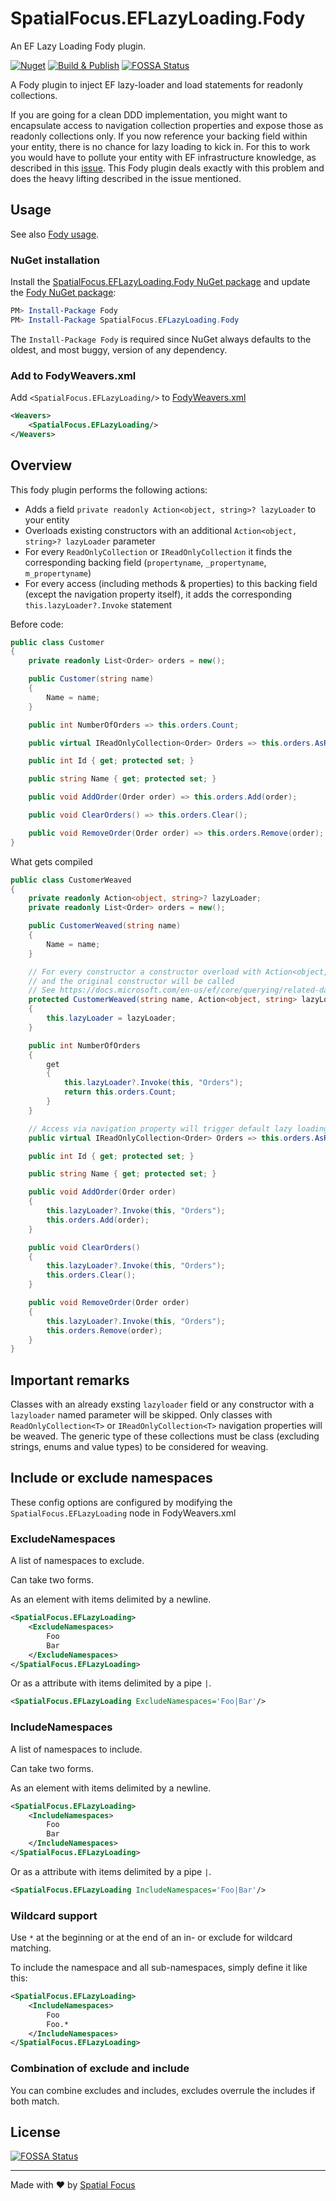 # SpatialFocus.EFLazyLoading.Fody

An EF Lazy Loading Fody plugin.

[![Nuget](https://img.shields.io/nuget/v/SpatialFocus.EFLazyLoading.Fody)](https://www.nuget.org/packages/SpatialFocus.EFLazyLoading.Fody/)
[![Build & Publish](https://github.com/SpatialFocus/EFLazyLoading.Fody/workflows/Build%20&%20Publish/badge.svg)](https://github.com/SpatialFocus/EFLazyLoading.Fody/actions)
[![FOSSA Status](https://app.fossa.com/api/projects/git%2Bgithub.com%2FSpatialFocus%2FEFLazyLoading.Fody.svg?type=shield)](https://app.fossa.com/projects/git%2Bgithub.com%2FSpatialFocus%2FEFLazyLoading.Fody?ref=badge_shield)

A Fody plugin to inject EF lazy-loader and load statements for readonly collections.

If you are going for a clean DDD implementation, you might want to encapsulate access to navigation collection properties and expose those as readonly collections only. If you now reference your backing field within your entity, there is no chance for lazy loading to kick in. For this to work you would have to pollute your entity with EF infrastructure knowledge, as described in this [issue](https://github.com/dotnet/efcore/issues/22752#issuecomment-700282063). This Fody plugin deals exactly with this problem and does the heavy lifting described in the issue mentioned.

## Usage

See also [Fody usage](https://github.com/Fody/Home/blob/master/pages/usage.md).

### NuGet installation

Install the [SpatialFocus.EFLazyLoading.Fody NuGet package](https://nuget.org/packages/SpatialFocus.EFLazyLoading.Fody/) and update the [Fody NuGet package](https://nuget.org/packages/Fody/):

```powershell
PM> Install-Package Fody
PM> Install-Package SpatialFocus.EFLazyLoading.Fody
```

The `Install-Package Fody` is required since NuGet always defaults to the oldest, and most buggy, version of any dependency.

### Add to FodyWeavers.xml

Add `<SpatialFocus.EFLazyLoading/>` to [FodyWeavers.xml](https://github.com/Fody/Home/blob/master/pages/usage.md#add-fodyweaversxml)

```xml
<Weavers>
    <SpatialFocus.EFLazyLoading/>
</Weavers>
```

## Overview

This fody plugin performs the following actions:

* Adds a field `private readonly Action<object, string>? lazyLoader` to your entity
* Overloads existing constructors with an additional `Action<object, string>? lazyLoader` parameter
* For every `ReadOnlyCollection` or `IReadOnlyCollection` it finds the corresponding backing field (`propertyname`, `_propertyname`, `m_propertyname`)
* For every access (including methods & properties) to this backing field (except the navigation property itself), it adds the corresponding `this.lazyLoader?.Invoke` statement

Before code:

```csharp
public class Customer
{
    private readonly List<Order> orders = new();

    public Customer(string name)
    {
        Name = name;
    }

    public int NumberOfOrders => this.orders.Count;

    public virtual IReadOnlyCollection<Order> Orders => this.orders.AsReadOnly();

    public int Id { get; protected set; }

    public string Name { get; protected set; }

    public void AddOrder(Order order) => this.orders.Add(order);

    public void ClearOrders() => this.orders.Clear();

    public void RemoveOrder(Order order) => this.orders.Remove(order);
}
```

What gets compiled

```csharp
public class CustomerWeaved
{
    private readonly Action<object, string>? lazyLoader;
    private readonly List<Order> orders = new();

    public CustomerWeaved(string name)
    {
        Name = name;
    }

    // For every constructor a constructor overload with Action<object, string> lazyLoader will be added,
    // and the original constructor will be called
    // See https://docs.microsoft.com/en-us/ef/core/querying/related-data/lazy#lazy-loading-without-proxies
    protected CustomerWeaved(string name, Action<object, string> lazyLoader) : this(name)
    {
        this.lazyLoader = lazyLoader;
    }

    public int NumberOfOrders
    {
        get
        {
            this.lazyLoader?.Invoke(this, "Orders");
            return this.orders.Count;
        }
    }

    // Access via navigation property will trigger default lazy loading behaviour
    public virtual IReadOnlyCollection<Order> Orders => this.orders.AsReadOnly();

    public int Id { get; protected set; }

    public string Name { get; protected set; }

    public void AddOrder(Order order)
    {
        this.lazyLoader?.Invoke(this, "Orders");
        this.orders.Add(order);
    }

    public void ClearOrders()
    {
        this.lazyLoader?.Invoke(this, "Orders");
        this.orders.Clear();
    }

    public void RemoveOrder(Order order)
    {
        this.lazyLoader?.Invoke(this, "Orders");
        this.orders.Remove(order);
    }
}
```

## Important remarks

Classes with an already exsting `lazyloader` field or any constructor with a `lazyloader` named parameter will be skipped. Only classes with `ReadOnlyCollection<T>` or `IReadOnlyCollection<T>` navigation properties will be weaved. The generic type of these collections must be class (excluding strings, enums and value types) to be considered for weaving.

## Include or exclude namespaces

These config options are configured by modifying the `SpatialFocus.EFLazyLoading` node in FodyWeavers.xml

### ExcludeNamespaces

A list of namespaces to exclude.

Can take two forms.

As an element with items delimited by a newline.

```xml
<SpatialFocus.EFLazyLoading>
    <ExcludeNamespaces>
        Foo
        Bar
    </ExcludeNamespaces>
</SpatialFocus.EFLazyLoading>
```

Or as a attribute with items delimited by a pipe `|`.

```xml
<SpatialFocus.EFLazyLoading ExcludeNamespaces='Foo|Bar'/>
```

### IncludeNamespaces

A list of namespaces to include.

Can take two forms.

As an element with items delimited by a newline.

```xml
<SpatialFocus.EFLazyLoading>
    <IncludeNamespaces>
        Foo
        Bar
    </IncludeNamespaces>
</SpatialFocus.EFLazyLoading>
```

Or as a attribute with items delimited by a pipe `|`.

```xml
<SpatialFocus.EFLazyLoading IncludeNamespaces='Foo|Bar'/>
```

### Wildcard support

Use `*` at the beginning or at the end of an in- or exclude for wildcard matching.

To include the namespace and all sub-namespaces, simply define it like this:

```xml
<SpatialFocus.EFLazyLoading>
    <IncludeNamespaces>
        Foo
        Foo.*
    </IncludeNamespaces>
</SpatialFocus.EFLazyLoading>
```

### Combination of exclude and include

You can combine excludes and includes, excludes overrule the includes if both match.

## License
[![FOSSA Status](https://app.fossa.com/api/projects/git%2Bgithub.com%2FSpatialFocus%2FEFLazyLoading.Fody.svg?type=large)](https://app.fossa.com/projects/git%2Bgithub.com%2FSpatialFocus%2FEFLazyLoading.Fody?ref=badge_large)

----

Made with :heart: by [Spatial Focus](https://spatial-focus.net/)
